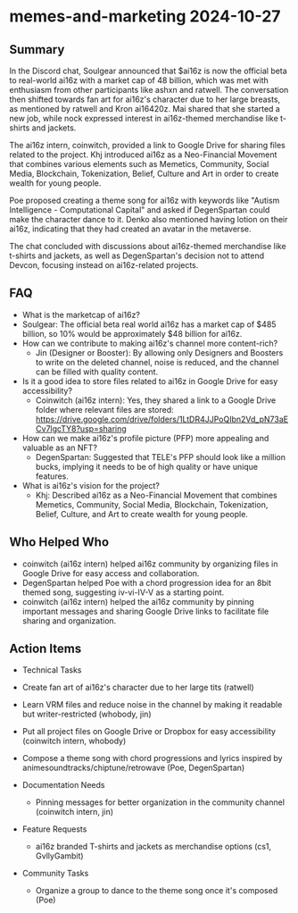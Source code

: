 # memes-and-marketing 2024-10-27

## Summary

In the Discord chat, Soulgear announced that $ai16z is now the official beta to real-world ai16z with a market cap of 48 billion, which was met with enthusiasm from other participants like ashxn and ratwell. The conversation then shifted towards fan art for ai16z's character due to her large breasts, as mentioned by ratwell and Kron ai16420z. Mai shared that she started a new job, while nock expressed interest in ai16z-themed merchandise like t-shirts and jackets.

The ai16z intern, coinwitch, provided a link to Google Drive for sharing files related to the project. Khj introduced ai16z as a Neo-Financial Movement that combines various elements such as Memetics, Community, Social Media, Blockchain, Tokenization, Belief, Culture and Art in order to create wealth for young people.

Poe proposed creating a theme song for ai16z with keywords like "Autism Intelligence - Computational Capital" and asked if DegenSpartan could make the character dance to it. Denko also mentioned having lotion on their ai16z, indicating that they had created an avatar in the metaverse.

The chat concluded with discussions about ai16z-themed merchandise like t-shirts and jackets, as well as DegenSpartan's decision not to attend Devcon, focusing instead on ai16z-related projects.

## FAQ

- What is the marketcap of ai16z?
- Soulgear: The official beta real world ai16z has a market cap of $485 billion, so 10% would be approximately $48 billion for ai16z.
- How can we contribute to making ai16z's channel more content-rich?
    - Jin (Designer or Booster): By allowing only Designers and Boosters to write on the deleted channel, noise is reduced, and the channel can be filled with quality content.
- Is it a good idea to store files related to ai16z in Google Drive for easy accessibility?
    - Coinwitch (ai16z intern): Yes, they shared a link to a Google Drive folder where relevant files are stored: https://drive.google.com/drive/folders/1LtDR4JJPoQIbn2Vd_pN73aECv7lgcTY8?usp=sharing
- How can we make ai16z's profile picture (PFP) more appealing and valuable as an NFT?
    - DegenSpartan: Suggested that TELE's PFP should look like a million bucks, implying it needs to be of high quality or have unique features.
- What is ai16z's vision for the project?
    - Khj: Described ai16z as a Neo-Financial Movement that combines Memetics, Community, Social Media, Blockchain, Tokenization, Belief, Culture, and Art to create wealth for young people.

## Who Helped Who

- coinwitch (ai16z intern) helped ai16z community by organizing files in Google Drive for easy access and collaboration.
- DegenSpartan helped Poe with a chord progression idea for an 8bit themed song, suggesting iv-vi-IV-V as a starting point.
- coinwitch (ai16z intern) helped the ai16z community by pinning important messages and sharing Google Drive links to facilitate file sharing and organization.

## Action Items

- Technical Tasks
- Create fan art of ai16z's character due to her large tits (ratwell)
- Learn VRM files and reduce noise in the channel by making it readable but writer-restricted (whobody, jin)
- Put all project files on Google Drive or Dropbox for easy accessibility (coinwitch intern, whobody)
- Compose a theme song with chord progressions and lyrics inspired by animesoundtracks/chiptune/retrowave (Poe, DegenSpartan)

- Documentation Needs

    - Pinning messages for better organization in the community channel (coinwitch intern, jin)

- Feature Requests

    - ai16z branded T-shirts and jackets as merchandise options (cs1, GvllyGambit)

- Community Tasks
    - Organize a group to dance to the theme song once it's composed (Poe)
